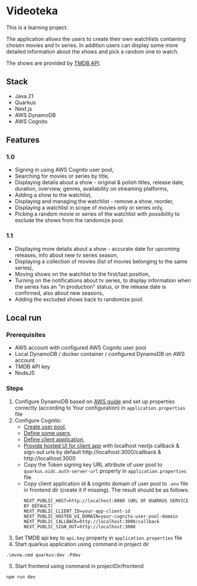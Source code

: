 # Videoteka

This is a learning project.

The application allows the users to create their own watchlists containing chosen movies and tv series. In addition users can display some more detailed information about the shows and pick a random one to watch.

The shows are provided by [TMDB API](https://developer.themoviedb.org/docs/getting-started).

## Stack

- Java 21
- Quarkus
- Next.js
- AWS DynamoDB
- AWS Cognito

## Features

### 1.0

- Signing in using AWS Cognito user pool,
- Searching for movies or series by title,
- Displaying details about a show - original & polish titles, release date, duration, overview, genres, availability on streaming platforms,
- Adding a show to the watchlist,
- Displaying and managing the watchlist - remove a show, reorder,
- Displaying a watchlist in scope of movies only or series only,
- Picking a random movie or series of the watchlist with possibility to exclude the shows from the randomize pool.

### 1.1

- Displaying more details about a show - accurate date for upcoming releases, info about new tv series season,
- Displaying a collection of movies (list of movies belonging to the same series),
- Moving shows on the watchlist to the first/last position,
- Turning on the notifications about tv series, to display information when the series has an "in production" status, or the release date is confirmed, also about new seasons,
- Adding the excluded shows back to randomize pool.

## Local run

### Prerequisites

- AWS account with configured AWS Cognito user pool
- Local DynamoDB / docker container / configured DynamoDB on AWS account
- TMDB API key
- NodeJS

### Steps

1. Configure DynamoDB based on [AWS guide](https://docs.aws.amazon.com/amazondynamodb/latest/developerguide/DynamoDBLocal.DownloadingAndRunning.html) and set up properties correctly (according to Your configuration) in ```application.properties``` file
2. Configure Cognito:
    - [Create user pool](https://docs.aws.amazon.com/cognito/latest/developerguide/user-pool-next-steps.html#tutorial-create-user-pool),
    - [Define some users](https://docs.aws.amazon.com/cognito/latest/developerguide/managing-users.html),
    - [Define client application](https://docs.aws.amazon.com/cognito/latest/developerguide/user-pool-settings-client-apps.html#cognito-user-pools-app-idp-settings-console-create),
    - [Provide hosted UI for client app](https://docs.aws.amazon.com/cognito/latest/developerguide/cognito-user-pools-app-integration.html#cognito-user-pools-create-an-app-integration) with localhost nextjs callback & sign-out urls by default http://localhost:3000/callback & http://localhost:3000
    - Copy the Token signing key URL attribute of user pool to ```quarkus.oidc.auth-server-url``` property in ```application.properties``` file
    - Copy client application id & cognito domain of user pool to ```.env``` file in frontend dir (create it if missing). The result should be as follows:
      ```
      NEXT_PUBLIC_HOST=http://localhost:8080 (URL OF QUARKUS SERVICE BY DEFAULT)
      NEXT_PUBLIC_CLIENT_ID=your-app-client-id
      NEXT_PUBLIC_HOSTED_UI_DOMAIN=your-cognito-user-pool-domain
      NEXT_PUBLIC_CALLBACK=http://localhost:3000/callback
      NEXT_PUBLIC_SIGN_OUT=http://localhost:3000
      ```
3. Set TMDB api key to ```api.key``` property in ```application.properties``` file
4. Start quarkus application using command in project dir
``` shell
.\mvnw.cmd quarkus:dev -Pdev
```
5. Start frontend using command in projectDir/frontend
```shell
npm run dev
```